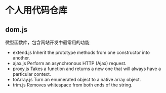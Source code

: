 ﻿个人用代码仓库
==================================================

dom.js
--------------------------------------

微型函数库，包含网站开发中最常用的功能

* extend.js
  Inherit the prototype methods from one constructor into another.
* ajax.js
  Perform an asynchronous HTTP (Ajax) request.
* proxy.js
  Takes a function and returns a new one that will always have a particular context.
* toArray.js
  Turn an enumerated object to a native array object.
* trim.js
  Removes whitespace from both ends of the string.
